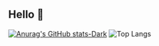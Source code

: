 ## Hello 👋

[![Anurag's GitHub stats-Dark](https://github-readme-stats.vercel.app/api?username=limys0713&show_icons=true&theme=dark#gh-dark-mode-only)](https://github.com/limys0713/github-readme-stats#gh-dark-mode-only)
![Top Langs](https://github-readme-stats.vercel.app/api/top-langs/?username=limys0713&langs_count=8&theme=dark#gh-dark-mode-only)
